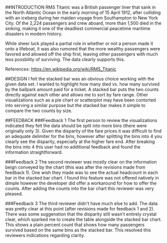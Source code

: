 ##INTRODUCTION
RMS Titanic was a British passenger liner that sank in the North Atlantic Ocean in the early morning of 15 April 1912, after colliding with an iceberg during her maiden voyage from Southampton to New York City. Of the 2,224 passengers and crew aboard, more than 1,500 died in the sinking, making it one of the deadliest commercial peacetime maritime disasters in modern history.

While sheer luck played a partial role in whether or not a person made it onto a lifeboat, it was also rumored that the more wealthy passengers were favored and allowed off the ship first, leaving other passengers with much less possbility of surviving. The data clearly supports this.


References:
https://en.wikipedia.org/wiki/RMS_Titanic


##DESIGN
I felt the stacked bar was an obvious choice working with the given data set. I wanted to highlight how many died vs. how many survived by the ballpark amount paid for a ticket. A stacked bar puts the two counts directly against each other and allows me to sort by fare range. Other visualizations such as a pie chart or scatterplot may have been contorted into serving a similar purpose but the stacked bar makes it simple to compare the two counts by size.


##FEEDBACK
###Feedback 1
The first person to review the visualizations indicated they felt the data should be split into more bins (there were originally only 3). Given the disparity of the fare prices it was difficult to find an adequate delimiter for the bins, however after splitting the bins into 4 you clearly see the disparity, especially at the higher fare end. After breaking the bins into 4 this user had no additional feedback and found the information straightforward.

###Feedback 2
The second reviewer was mostly clear on the information beign conveyed by the chart (this was after the revisions made from feedback 1). One wish they made was to see the actual headcount in each bar in the stacked bar chart. I found this feature was not offered natively in dimple however the developer did offer a workaround for how to offer the counts. After adding the counts into the bar chart this reviewer was very pleased.

###Feedback 3
The third reviewer didn't have much else to add. The data was pretty clear at this point (after revisions made for feedback 1 and 2). There was some suggenstion that the disparity still wasn't entirely crystal clear, which sparked me to create the table alongside the stacked bar chart. This shows a plain percent count that shows how many passengers survived based on the same bins as the stacked bar. This resolved this reviewers indications regarding clarity.
